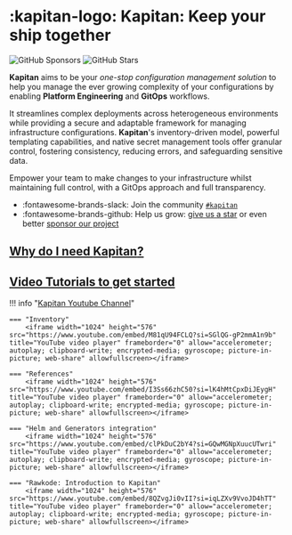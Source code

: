 # :kapitan-logo: **Kapitan: Keep your ship together**

![GitHub Sponsors](https://img.shields.io/github/sponsors/kapicorp?style=for-the-badge)
![GitHub Stars](https://img.shields.io/github/stars/kapicorp/kapitan?style=for-the-badge)

**Kapitan** aims to be your *one-stop configuration management solution* to help you manage the ever growing complexity of your configurations by enabling **Platform Engineering** and **GitOps** workflows.

It streamlines complex deployments across heterogeneous environments while providing a secure and adaptable framework for managing infrastructure configurations.  **Kapitan**'s inventory-driven model, powerful templating capabilities, and native secret management tools offer granular control, fostering consistency, reducing errors, and safeguarding sensitive data.

Empower your team to make changes to your infrastructure whilst maintaining full control, with a GitOps approach and full transparency.

* :fontawesome-brands-slack: Join the community [`#kapitan`](https://kubernetes.slack.com/archives/C981W2HD3)
* :fontawesome-brands-github: Help us grow: [give us a star](https://github.com/kapicorp/kapitan/stargazers) or even better [sponsor our project](pages/contribute/sponsor.md)

## [Why do I need **Kapitan**?](pages/blog/posts/2022-12-04.md#why-do-i-need-kapitan)

## [Video Tutorials to get started](https://www.youtube.com/@kapitandev)

!!! info "[Kapitan Youtube Channel](https://www.youtube.com/@kapitandev)"

    === "Inventory"
        <iframe width="1024" height="576" src="https://www.youtube.com/embed/M81qU94FCLQ?si=SGlQG-gP2mmA1n9b" title="YouTube video player" frameborder="0" allow="accelerometer; autoplay; clipboard-write; encrypted-media; gyroscope; picture-in-picture; web-share" allowfullscreen></iframe>

    === "References"
        <iframe width="1024" height="576" src="https://www.youtube.com/embed/I3Ss66zhC50?si=lK4hMtCpxDiJEygH" title="YouTube video player" frameborder="0" allow="accelerometer; autoplay; clipboard-write; encrypted-media; gyroscope; picture-in-picture; web-share" allowfullscreen></iframe>

    === "Helm and Generators integration"
        <iframe width="1024" height="576" src="https://www.youtube.com/embed/clPkDuC2bY4?si=GQwMGNpXuucUTwri" title="YouTube video player" frameborder="0" allow="accelerometer; autoplay; clipboard-write; encrypted-media; gyroscope; picture-in-picture; web-share" allowfullscreen></iframe>

    === "Rawkode: Introduction to Kapitan"
        <iframe width="1024" height="576" src="https://www.youtube.com/embed/8QZvgJi0vII?si=iqLZXv9VvoJD4hTT" title="YouTube video player" frameborder="0" allow="accelerometer; autoplay; clipboard-write; encrypted-media; gyroscope; picture-in-picture; web-share" allowfullscreen></iframe>
